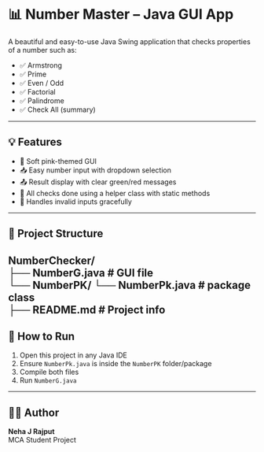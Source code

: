 # 📊 Number Master – Java GUI App

A beautiful and easy-to-use Java Swing application that checks properties of a number such as:

- ✅ Armstrong
- ✅ Prime
- ✅ Even / Odd
- ✅ Factorial
- ✅ Palindrome
- ✅ Check All (summary)

---

## 💡 Features

- 🎨 Soft pink-themed GUI
- 📥 Easy number input with dropdown selection
- 📤 Result display with clear green/red messages
- 🧠 All checks done using a helper class with static methods
- 🚫 Handles invalid inputs gracefully

---

## 📁 Project Structure
NumberChecker/<br>
├── NumberG.java            # GUI file <br>
└── NumberPK/
    └── NumberPk.java     # package class <br>
├── README.md              # Project info
---

## 🚀 How to Run

1. Open this project in any Java IDE
2. Ensure `NumberPk.java` is inside the `NumberPK` folder/package
3. Compile both files
4. Run `NumberG.java`

---

## 👩‍💻 Author

**Neha J Rajput**  
MCA Student Project









